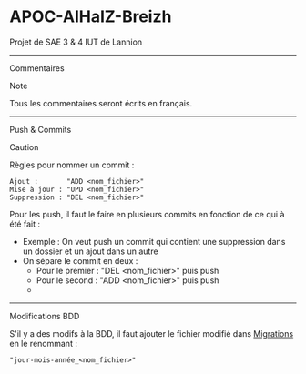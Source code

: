 # APOC-AlHaIZ-Breizh
Projet de SAE 3 &amp; 4 IUT de Lannion

-------------------------------------------------------------------------

Commentaires

> [!NOTE]
> Tous les commentaires seront écrits en français.

-------------------------------------------------------------------------

Push & Commits

> [!CAUTION]
> Règles pour nommer un commit :
> ```
> Ajout :       "ADD <nom_fichier>"
> Mise à jour : "UPD <nom_fichier>"
> Suppression : "DEL <nom_fichier>"
> ```

Pour les push, il faut le faire en plusieurs commits en fonction de ce qui à été fait :
- Exemple : On veut push un commit qui contient une suppression dans un dossier et un ajout dans un autre
- On sépare le commit en deux :
  - Pour le premier : "DEL <nom_fichier>" puis push
  - Pour le second :  "ADD <nom_fichier>" puis push
  - 
-------------------------------------------------------------------------

Modifications BDD

S'il y a des modifs à la BDD, il faut ajouter le fichier modifié dans [Migrations](APOC-AlHaIZ-Breizh/Migrations) en le renommant :
```
"jour-mois-année_<nom_fichier>"
```
